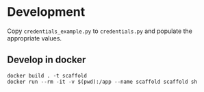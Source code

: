 # Development
Copy `credentials_example.py` to `credentials.py` and populate the appropriate values.

## Develop in docker
```
docker build . -t scaffold
docker run --rm -it -v $(pwd):/app --name scaffold scaffold sh
```
